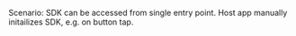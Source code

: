 Scenario: SDK can be accessed from single entry point. Host app manually initailizes SDK, e.g. on button tap.
